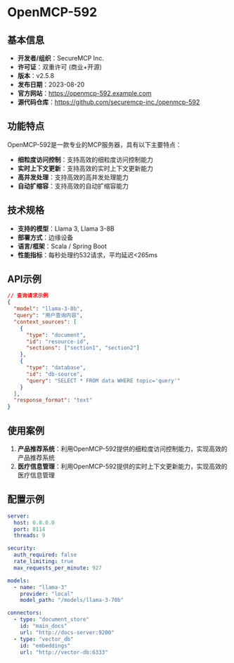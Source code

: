 # OpenMCP-592

## 基本信息

- **开发者/组织**：SecureMCP Inc.
- **许可证**：双重许可 (商业+开源)
- **版本**：v2.5.8
- **发布日期**：2023-08-20
- **官方网站**：https://openmcp-592.example.com
- **源代码仓库**：https://github.com/securemcp-inc./openmcp-592

## 功能特点

OpenMCP-592是一款专业的MCP服务器，具有以下主要特点：

- **细粒度访问控制**：支持高效的细粒度访问控制能力
- **实时上下文更新**：支持高效的实时上下文更新能力
- **高并发处理**：支持高效的高并发处理能力
- **自动扩缩容**：支持高效的自动扩缩容能力


## 技术规格

- **支持的模型**：Llama 3, Llama 3-8B
- **部署方式**：边缘设备
- **语言/框架**：Scala / Spring Boot
- **性能指标**：每秒处理约532请求，平均延迟<265ms

## API示例

```json
// 查询请求示例
{
  "model": "llama-3-8b",
  "query": "用户查询内容",
  "context_sources": [
    {
      "type": "document",
      "id": "resource-id",
      "sections": ["section1", "section2"]
    },
    {
      "type": "database",
      "id": "db-source",
      "query": "SELECT * FROM data WHERE topic='query'"
    }
  ],
  "response_format": "text"
}
```

## 使用案例

1. **产品推荐系统**：利用OpenMCP-592提供的细粒度访问控制能力，实现高效的产品推荐系统
2. **医疗信息管理**：利用OpenMCP-592提供的实时上下文更新能力，实现高效的医疗信息管理


## 配置示例

```yaml
server:
  host: 0.0.0.0
  port: 8114
  threads: 9

security:
  auth_required: false
  rate_limiting: true
  max_requests_per_minute: 927

models:
  - name: "llama-3"
    provider: "local"
    model_path: "/models/llama-3-70b"

connectors:
  - type: "document_store"
    id: "main_docs"
    url: "http://docs-server:9200"
  - type: "vector_db"
    id: "embeddings"
    url: "http://vector-db:6333"
```